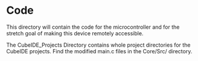 # Code
This directory will contain the code for the microcontroller and for the stretch goal of making this device remotely accessible.

The CubeIDE_Projects Directory contains whole project directories for the CubeIDE projects. Find the modified main.c files in the Core/Src/ directory.
